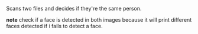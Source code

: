 Scans two files and decides if they're the same person.

**note** check if a face is detected in both images because it will print different faces detected if i fails to detect a face.
